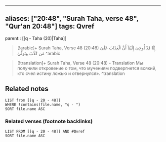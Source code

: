 
---
aliases: ["20:48", "Surah Taha, verse 48", "Qur'an 20:48"]
tags: Qvref
---

parent:: [[q - Taha (20)|Taha]]

> [!arabic]+ Surah Taha, Verse 48 (20:48)
> <span class="quran-arabic">إِنَّا قَدْ أُوحِىَ إِلَيْنَآ أَنَّ ٱلْعَذَابَ عَلَىٰ مَن كَذَّبَ وَتَوَلَّىٰ</span>
^arabic

> [!translation]+ Surah Taha, Verse 48 (20:48) - Translation
> Мы получили откровение о том, что мучениям подвергнется всякий, кто счел истину ложью и отвернулся».
^translation



## Related notes
```dataview
LIST from [[q - 20 - 48]]
WHERE !contains(file.name, "q - ")
SORT file.name ASC
```

### Related verses (footnote backlinks)
```dataview
LIST FROM [[q - 20 - 48]] AND #Qvref
SORT file.name ASC
```

